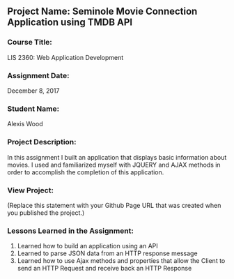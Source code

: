 ## Project Name:  Seminole Movie Connection Application using TMDB API

### Course Title:
LIS 2360:  Web Application Development

### Assignment Date:  
December 8, 2017

### Student Name:  
Alexis Wood 

### Project Description:
In this assignment I built an application that displays basic information about movies. I used and familiarized myself with JQUERY and AJAX methods in order to accomplish the completion of this application. 


### View Project:
(Replace this statement with your Github Page URL that was created when you 
 published the project.)

### Lessons Learned in the Assignment:
1. Learned how to build an application using an API
2. Learned to parse JSON data from an HTTP response message
3. Learned how to use Ajax methods and properties that allow the Client to send an HTTP Request and receive back an
HTTP Response
